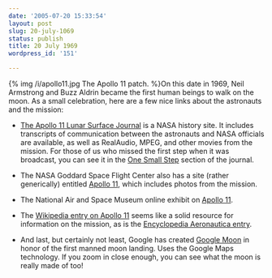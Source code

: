 ```yaml
---
date: '2005-07-20 15:33:54'
layout: post
slug: 20-july-1069
status: publish
title: 20 July 1969
wordpress_id: '151'

---
```


{% img /i/apollo11.jpg The Apollo 11 patch. %}On this date in 1969, Neil Armstrong and Buzz Aldrin became the first human beings to walk on the moon. As a small celebration, here are a few nice links about the astronauts and the mission:






  * [The Apollo 11 Lunar Surface Journal](http://history.nasa.gov/alsj/a11/a11j.html) is a NASA history site. It includes transcripts of communication between the astronauts and NASA officials are available, as well as RealAudio, MPEG, and other movies from the mission. For those of us who missed the first step when it was broadcast, you can see it in the [One Small Step](http://history.nasa.gov/alsj/a11/a11.step.html) section of the journal.


  * The NASA Goddard Space Flight Center also has a site (rather generically) entitled [Apollo 11](http://nssdc.gsfc.nasa.gov/planetary/lunar/apollo11info.html), which includes photos from the mission.


  * The National Air and Space Museum online exhibit on [Apollo 11](http://www.nasm.si.edu/collections/imagery/apollo/AS11/a11.html).


  * The [Wikipedia entry on Apollo 11](http://en.wikipedia.org/wiki/Apollo_11) seems like a solid resource for information on the mission, as is the [Encyclopedia Aeronautica entry](http://www.astronautix.com/flights/apollo11.htm).


  * And last, but certainly not least, Google has created [Google Moon](http://moon.google.com) in honor of the first manned moon landing. Uses the Google Maps technology. If you zoom in close enough, you can see what the moon is really made of too!


